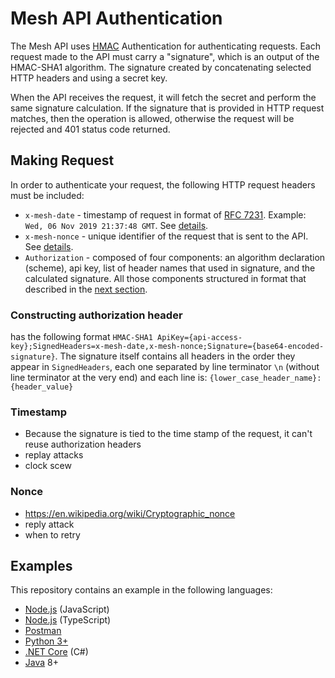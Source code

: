 # Mesh API Authentication

The Mesh API uses [HMAC](https://en.wikipedia.org/wiki/HMAC) Authentication for authenticating requests. 
Each request made to the API must carry a "signature", which is an output of the HMAC-SHA1 algorithm. 
The signature created by concatenating selected HTTP headers and using a secret key. 

When the API receives the request, it will fetch the secret and perform the same signature calculation. If the signature that
is provided in HTTP request matches, then the operation is allowed, otherwise the request will be rejected and 401 status code returned. 

## Making Request

In order to authenticate your request, the following HTTP request headers must be included:

* `x-mesh-date` - timestamp of request in format of [RFC 7231](https://tools.ietf.org/html/rfc7231#section-7.1.1.1). Example: `Wed, 06 Nov 2019 21:37:48 GMT`. See [details](###Timestamp).
* `x-mesh-nonce` - unique identifier of the request that is sent to the API. See [details](###Nonce).
* `Authorization` - composed of four components: an algorithm declaration (scheme), api key, list of header names that used in signature, and the calculated signature. All those components structured in format that described in the [next section](###constructing-authorization-header).

### Constructing authorization header

has the following format `HMAC-SHA1 ApiKey={api-access-key};SignedHeaders=x-mesh-date,x-mesh-nonce;Signature={base64-encoded-signature}`.
The signature itself contains all headers in the order they appear in `SignedHeaders`, each one separated by line terminator `\n` (without line terminator at the very end) and each line is: `{lower_case_header_name}:{header_value}`

### Timestamp

* Because the signature is tied to the time stamp of the request, it can't reuse authorization headers
* replay attacks
* clock scew
### Nonce

* https://en.wikipedia.org/wiki/Cryptographic_nonce
* reply attack
* when to retry

## Examples

This repository contains an example in the following languages:

* [Node.js](./node.js) (JavaScript)
* [Node.js](./node.ts) (TypeScript)
* [Postman](./postman)
* [Python 3+](./python3)
* [.NET Core](./dotnet) (C#)
* [Java](./java) 8+
